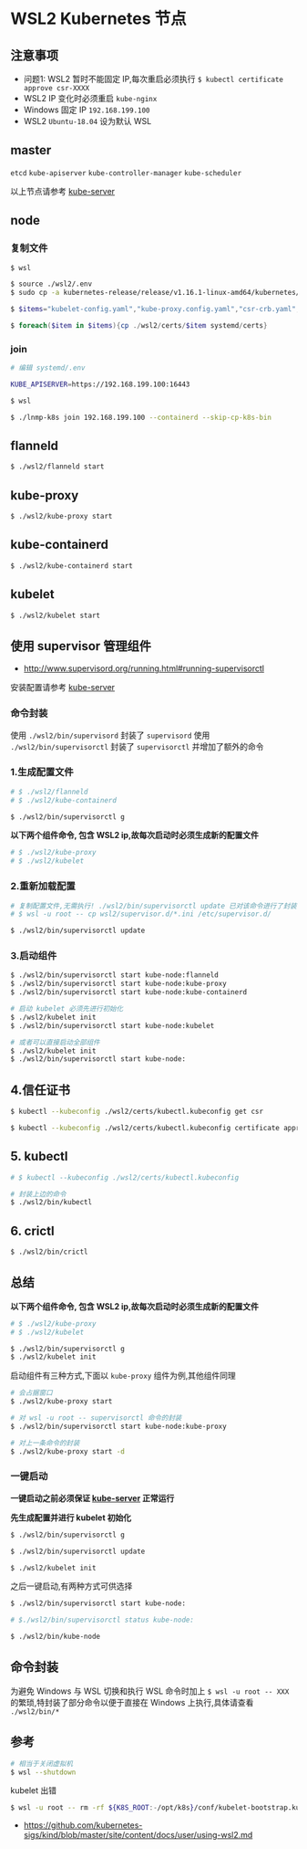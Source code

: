 # WSL2 Kubernetes 节点

## 注意事项

* 问题1: WSL2 暂时不能固定 IP,每次重启必须执行 `$ kubectl certificate approve csr-XXXX`
* WSL2 IP 变化时必须重启 `kube-nginx`
* Windows 固定 IP `192.168.199.100`
* WSL2 `Ubuntu-18.04` 设为默认 WSL

## master

`etcd` `kube-apiserver` `kube-controller-manager` `kube-scheduler`

以上节点请参考 [kube-server](README.SERVER.md)

## node

### 复制文件

```bash
$ wsl

$ source ./wsl2/.env
$ sudo cp -a kubernetes-release/release/v1.16.1-linux-amd64/kubernetes/server/bin/kube{-proxy,ctl,let,adm} ${K8S_ROOT:-/opt/k8s}/bin
```

```powershell
$ $items="kubelet-config.yaml","kube-proxy.config.yaml","csr-crb.yaml","kubectl.kubeconfig","kube-proxy.kubeconfig","flanneld.pem","flanneld-key.pem"

$ foreach($item in $items){cp ./wsl2/certs/$item systemd/certs}
```

### join

```bash
# 编辑 systemd/.env

KUBE_APISERVER=https://192.168.199.100:16443

$ wsl

$ ./lnmp-k8s join 192.168.199.100 --containerd --skip-cp-k8s-bin
```

## flanneld

```bash
$ ./wsl2/flanneld start
```

## kube-proxy

```bash
$ ./wsl2/kube-proxy start
```

## kube-containerd

```bash
$ ./wsl2/kube-containerd start
```

## kubelet

```bash
$ ./wsl2/kubelet start
```

## 使用 supervisor 管理组件

* http://www.supervisord.org/running.html#running-supervisorctl

安装配置请参考 [kube-server](README.SERVER.md)

### 命令封装

使用 `./wsl2/bin/supervisord` 封装了 `supervisord`
使用 `./wsl2/bin/supervisorctl` 封装了 `supervisorctl` 并增加了额外的命令

### 1.生成配置文件

```bash
# $ ./wsl2/flanneld
# $ ./wsl2/kube-containerd

$ ./wsl2/bin/supervisorctl g
```

**以下两个组件命令, 包含 WSL2 ip,故每次启动时必须生成新的配置文件**

```bash
# $ ./wsl2/kube-proxy
# $ ./wsl2/kubelet
```

### 2.重新加载配置

```bash
# 复制配置文件,无需执行! ./wsl2/bin/supervisorctl update 已对该命令进行了封装
# $ wsl -u root -- cp wsl2/supervisor.d/*.ini /etc/supervisor.d/

$ ./wsl2/bin/supervisorctl update
```

### 3.启动组件

```bash
$ ./wsl2/bin/supervisorctl start kube-node:flanneld
$ ./wsl2/bin/supervisorctl start kube-node:kube-proxy
$ ./wsl2/bin/supervisorctl start kube-node:kube-containerd

# 启动 kubelet 必须先进行初始化
$ ./wsl2/kubelet init
$ ./wsl2/bin/supervisorctl start kube-node:kubelet

# 或者可以直接启动全部组件
$ ./wsl2/kubelet init
$ ./wsl2/bin/supervisorctl start kube-node:
```

## 4.信任证书

```bash
$ kubectl --kubeconfig ./wsl2/certs/kubectl.kubeconfig get csr

$ kubectl --kubeconfig ./wsl2/certs/kubectl.kubeconfig certificate approve csr-d6ndc
```

## 5. kubectl

```bash
# $ kubectl --kubeconfig ./wsl2/certs/kubectl.kubeconfig

# 封装上边的命令
$ ./wsl2/bin/kubectl
```

## 6. crictl

```bash
$ ./wsl2/bin/crictl
```

## 总结

**以下两个组件命令, 包含 WSL2 ip,故每次启动时必须生成新的配置文件**

```bash
# $ ./wsl2/kube-proxy
# $ ./wsl2/kubelet

$ ./wsl2/bin/supervisorctl g
$ ./wsl2/kubelet init
```

启动组件有三种方式,下面以 `kube-proxy` 组件为例,其他组件同理

```bash
# 会占据窗口
$ ./wsl2/kube-proxy start
```

```bash
# 对 wsl -u root -- supervisorctl 命令的封装
$ ./wsl2/bin/supervisorctl start kube-node:kube-proxy
```

```bash
# 对上一条命令的封装
$ ./wsl2/kube-proxy start -d
```

### 一键启动

**一键启动之前必须保证 [kube-server](README.SERVER.md) 正常运行**

**先生成配置并进行 kubelet 初始化**

```bash
$ ./wsl2/bin/supervisorctl g

$ ./wsl2/bin/supervisorctl update

$ ./wsl2/kubelet init
```

之后一键启动,有两种方式可供选择

```bash
$ ./wsl2/bin/supervisorctl start kube-node:

# $./wsl2/bin/supervisorctl status kube-node:
```

```bash
$ ./wsl2/bin/kube-node
```

## 命令封装

为避免 Windows 与 WSL 切换和执行 WSL 命令时加上 `$ wsl -u root -- XXX` 的繁琐,特封装了部分命令以便于直接在 Windows 上执行,具体请查看 `./wsl2/bin/*`

## 参考

```bash
# 相当于关闭虚拟机
$ wsl --shutdown
```

kubelet 出错

```bash
$ wsl -u root -- rm -rf ${K8S_ROOT:-/opt/k8s}/conf/kubelet-bootstrap.kubeconfig
```

* https://github.com/kubernetes-sigs/kind/blob/master/site/content/docs/user/using-wsl2.md

